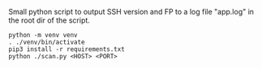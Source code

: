 Small python script to output SSH version and FP to a log file "app.log" in the root dir of the script.

```
python -m venv venv
. ./venv/bin/activate
pip3 install -r requirements.txt
python ./scan.py <HOST> <PORT>

```